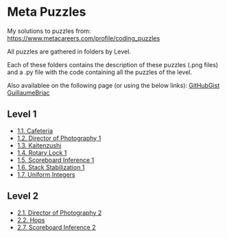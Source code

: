 # Meta Puzzles

My solutions to puzzles from: https://www.metacareers.com/profile/coding_puzzles

All puzzles are gathered in folders by Level.

Each of these folders contains the description of these puzzles (.png files) and a .py file with the code containing all the puzzles of the level.

Also availablee on the following page (or using the below links): [GitHubGist GuillaumeBriac](https://gist.github.com/GuillaumeBriac)

## Level 1
- [1.1. Cafeteria](https://gist.github.com/GuillaumeBriac/b065404fca3ca3013047ec3520763aca)
- [1.2. Director of Photography 1](https://gist.github.com/GuillaumeBriac/45e3e00ce864bbc610392aa7aeac291c)
- [1.3. Kaitenzushi](https://gist.github.com/GuillaumeBriac/475e5bf446829387122b6eca191d95c1)
- [1.4. Rotary Lock 1](https://gist.github.com/GuillaumeBriac/f4f71e3ab869a258c6df8225acf2f248)
- [1.5. Scoreboard Inference 1](https://gist.github.com/GuillaumeBriac/d2d04a46ebafba7f26b21eea3f98152d)
- [1.6. Stack Stabilization 1](https://gist.github.com/GuillaumeBriac/ec97624f99f582680d50f26181c3d47e)
- [1.7. Uniform Integers](https://gist.github.com/GuillaumeBriac/40c8ba4bde9da51dcf2729e34c1f1675)

## Level 2
- [2.1. Director of Photography 2](https://gist.github.com/GuillaumeBriac/138cfe9a4d7e78d325763e491f556929)
- [2.2. Hops](https://gist.github.com/GuillaumeBriac/3e073ffdd38bd718d014bd4bb0161e22)
- [2.7. Scoreboard Inference 2](https://gist.github.com/GuillaumeBriac/c9836162556a9c42e7e6d7c040550857)
